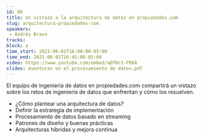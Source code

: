 ```yaml
---
id: D6
title: Un vistazo a la arquitectura de datos en propiedades.com
slug: arquitectura-propiedades-com
speakers:
 - Andrés Bravo
tracks:
block: a
time_start: 2021-06-01T16:00:00-05:00
time_end: 2021-06-01T16:45:00-05:00
video: https://www.youtube.com/embed/aDf0c1-P6KA
slides: Aventuras en el procesamiento de datos.pdf
---
```


El equipo de ingeniería de datos en propiedades.com compartirá un vistazo sobre los retos de ingeniería de datos que enfrentan y cómo los resuelven.

* ¿Cómo plantear una arquitectura de datos?
* Definir la estrategia de implementación
* Procesamiento de datos basado en streaming
* Patrones de diseño y buenas prácticas
* Arquitecturas híbridas y mejora continua
